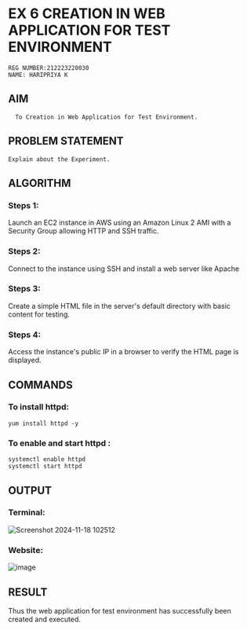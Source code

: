  # EX 6 CREATION IN WEB APPLICATION FOR TEST ENVIRONMENT
```
REG NUMBER:212223220030
NAME: HARIPRIYA K
```
## AIM
      To Creation in Web Application for Test Environment.
## PROBLEM STATEMENT
    Explain about the Experiment.

## ALGORITHM
### Steps 1:
Launch an EC2 instance in AWS using an Amazon Linux 2 AMI with a Security Group allowing HTTP and SSH traffic.

### Steps 2:
Connect to the instance using SSH and install a web server like Apache

### Steps 3:
Create a simple HTML file in the server's default directory with basic content for testing.

### Steps 4:
Access the instance's public IP in a browser to verify the HTML page is displayed.
## COMMANDS
### To install httpd:
```
yum install httpd -y
```
### To enable and start httpd :
```
systemctl enable httpd
systemctl start httpd
```

## OUTPUT

### Terminal:
![Screenshot 2024-11-18 102512](https://github.com/user-attachments/assets/3ffc8825-7290-43c9-bdfa-d18ff6d16772)

### Website:
![image](https://github.com/user-attachments/assets/f63dc64f-c2ea-4aa8-9d6c-02b56b96adc1)

## RESULT
 Thus the web application for test environment has successfully been created and executed.

  


